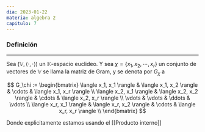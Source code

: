 ```yaml
---
dia: 2023-01-22
materia: algebra 2
capitulo: 7
---
```

### Definición
---
Sea $(\mathbb{V}, \langle \cdot, \cdot \rangle)$ un $\mathbb{K}$-espacio euclideo. Y sea $\chi = \{x_1, x_2, \cdots, x_r \}$ un conjunto de vectores de $\mathbb{V}$ se llama la matriz de Gram, y se denota por $G_\chi$ a

$$ G_\chi := \begin{bmatrix}
		\langle x_1, x_1 \rangle & \langle x_1, x_2 \rangle & \cdots & \langle x_1, x_r \rangle \\ 
		\langle x_2, x_1 \rangle & \langle x_2, x_2 \rangle & \cdots & \langle x_2, x_r \rangle \\ 
		\vdots & \vdots & \ddots & \vdots \\ 
		\langle x_r, x_1 \rangle & \langle x_r, x_2 \rangle & \cdots & \langle x_r, x_r \rangle \\ 
	\end{bmatrix} $$

Donde explicitamente estamos usando el [[Producto interno]]